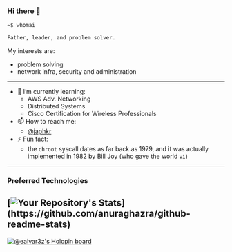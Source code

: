 ### Hi there 👋

```bash
~$ whomai

Father, leader, and problem solver.
```

My interests are:

- problem solving 
- network infra, security and administration
---

- 🌱 I’m currently learning:
  - AWS Adv. Networking
  - Distributed Systems
  - Cisco Certification for Wireless Professionals
- 📫 How to reach me:
  - [\@japhkr](https://twitter.com/japhkr)
- ⚡ Fun fact:
  - the `chroot` syscall dates as far back as 1979, and it was actually implemented in 1982 by Bill Joy (who gave the world `vi`)
---

### Preferred Technologies
[![Your Repository's Stats](https://github-readme-stats-git-masterrstaa-rickstaa.vercel.app/api/top-langs?username=ealvar3z&theme=dark&exclude_repo=dots,blog,cookbook,perlweeklychallenge-club&hide=html,tex,scss,css,vimscript,makefile,)](https://github.com/anuraghazra/github-readme-stats)
---

[![@ealvar3z's Holopin board](https://holopin.me/ealvar3z)](https://holopin.io/@ealvar3z)
